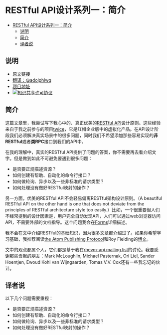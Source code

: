 # RESTful API设计系列一：简介

<!-- TOC -->

- [RESTful API设计系列一：简介](#restful-api设计系列一简介)
    - [说明](#说明)
    - [简介](#简介)
    - [译者说](#译者说)

<!-- /TOC -->

## 说明
- [原文链接](http://restful-api-design.readthedocs.io/en/latest/intro.html)
- [翻译：@adolphlwq](https://github.com/adolphlwq)
- [项目地址](https://github.com/adolphlwq/translate)
- <a rel="license" href="http://creativecommons.org/licenses/by-nc/4.0/"><img alt="知识共享许可协议" style="border-width:0" src="https://i.creativecommons.org/l/by-nc/4.0/80x15.png" /></a>

## 简介
这篇文章里，我尝试写下我心中的、真正优美的[RESTful API](http://bitbucket.org/geertj/rhevm-api/wiki/Home)设计原则。这些经验来自于我之前参与的项目[twice](http://fedorahosted.org/rhevm-api/)，它是红帽企业版中的虚拟化产品。在API设计阶段我们必须解决真实场景中的很多问题，同时我们不希望添加那些容易实现的**非RESTful**或者**类RPC**接口到我们的API中。

在我的理解中，真实的RESTful API提供了问题的答案，你不需要再去看介绍文字。但是做到如此不可避免要遇到很多问题：
- 是否要正规描述资源？
- 如何创建有帮助、自动化的命令行接口？
- 如何做轮询、异步以及一些非标准的请求类型？
- 如何处理没有做好RESTful映射的操作？

另一方面，优美的RESTful API不会轻易偏离RESTful架构设计原则。（A beautiful RESTful API on the other hand is one that does not deviate from the principles of RESTful architecture style too easily.）比如，一个很重要但人们不经常提到的设计因素是，用户完全自动发现API，人们可以通过web浏览器访问API，不需要外部的文档指导。这个问题我会在[Forms](http://restful-api-design.readthedocs.io/en/latest/forms.html)详细描述。

我不会在文中介绍RESTful的基础知识，因为很多文章都介绍过了。如果你希望学习基础，我推荐阅读[the Atom Publishing Protocol](http://tools.ietf.org/html/rfc5023)和Roy Fielding的[博文](http://roy.gbiv.com/untangled/2008/rest-apis-must-be-hypertext-driven)。

文中的观点都属个人，它们都是基于我在[rhevm-api mailing list](https://fedorahosted.org/mailman/listinfo/rhevm-api)的讨论。我要感谢那些贡献的朋友：Mark McLoughlin, Michael Pasternak, Ori Liel, Sander Hoentjen, Ewoud Kohl van Wijngaarden, Tomas V.V. Cox还有一些我忘记的伙计。

## 译者说
以下几个问题需要重视：
- 是否要正规描述资源？
- 如何创建有帮助、自动化的命令行接口？
- 如何做轮询、异步以及一些非标准的请求类型？
- 如何处理没有做好RESTful映射的操作？